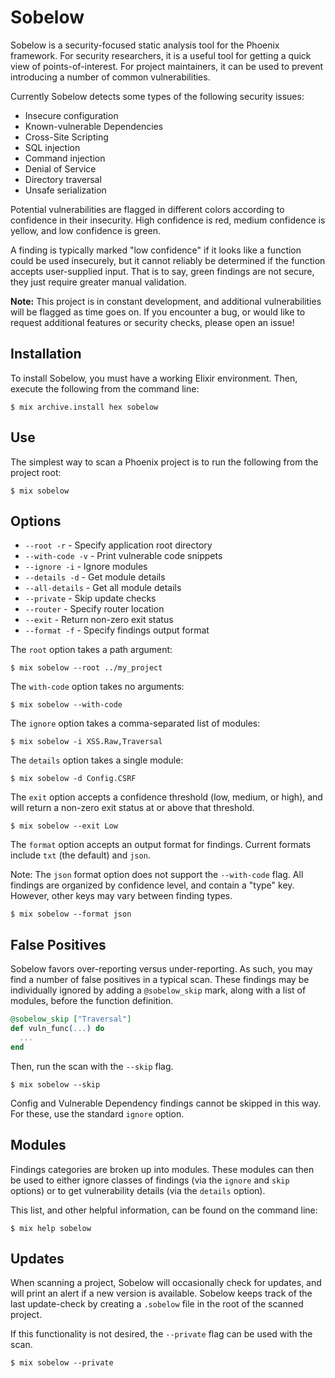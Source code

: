 # Sobelow

Sobelow is a security-focused static analysis tool for the 
Phoenix framework. For security researchers, it is a useful 
tool for getting a quick view of points-of-interest. For 
project maintainers, it can be used to prevent introducing a 
number of common vulnerabilities. 

Currently Sobelow detects some types of the following 
security issues: 

* Insecure configuration
* Known-vulnerable Dependencies
* Cross-Site Scripting
* SQL injection
* Command injection
* Denial of Service
* Directory traversal
* Unsafe serialization

Potential vulnerabilities are flagged in different colors 
according to confidence in their insecurity. High confidence is 
red, medium confidence is yellow, and low confidence is green.

A finding is typically marked "low confidence" if it looks 
like a function could be used insecurely, but it cannot 
reliably be determined if the function accepts user-supplied 
input. That is to say, green findings are not secure, they 
just require greater manual validation.

**Note:** This project is in constant development, and 
additional vulnerabilities will be flagged as time goes on. 
If you encounter a bug, or would like to request additional 
features or security checks, please open an issue!

## Installation

To install Sobelow, you must have a working Elixir environment. 
Then, execute the following from the command line: 

    $ mix archive.install hex sobelow
    
## Use

The simplest way to scan a Phoenix project is to run the 
following from the project root:

    $ mix sobelow

## Options

  * `--root -r` - Specify application root directory
  * `--with-code -v` - Print vulnerable code snippets
  * `--ignore -i` - Ignore modules
  * `--details -d` - Get module details
  * `--all-details` - Get all module details
  * `--private` - Skip update checks
  * `--router` - Specify router location
  * `--exit` - Return non-zero exit status
  * `--format -f` - Specify findings output format
  
The `root` option takes a path argument:

    $ mix sobelow --root ../my_project

The `with-code` option takes no arguments:

    $ mix sobelow --with-code
    
The `ignore` option takes a comma-separated list of modules:

    $ mix sobelow -i XSS.Raw,Traversal
    
The `details` option takes a single module:

    $ mix sobelow -d Config.CSRF
    
The `exit` option accepts a confidence threshold (low, medium, or high), 
and will return a non-zero exit status at or above that threshold.

    $ mix sobelow --exit Low
    
The `format` option accepts an output format for findings. Current formats 
include `txt` (the default) and `json`. 

Note: The `json` format option does not support the `--with-code` flag. 
All findings are organized by confidence level, and contain a "type" 
key. However, other keys may vary between finding types.

    $ mix sobelow --format json
    
## False Positives
Sobelow favors over-reporting versus under-reporting. As such, 
you may find a number of false positives in a typical scan. 
These findings may be individually ignored by adding a 
`@sobelow_skip` mark, along with a list of modules, before 
the function definition. 

```elixir
@sobelow_skip ["Traversal"]
def vuln_func(...) do
  ...
end
```

Then, run the scan with the `--skip` flag.

    $ mix sobelow --skip

Config and Vulnerable Dependency findings cannot be skipped in 
this way. For these, use the standard `ignore` option.

## Modules
Findings categories are broken up into modules. These modules 
can then be used to either ignore classes of findings (via the 
`ignore` and `skip` options) or to get vulnerability details (via the 
`details` option).
 
This list, and other helpful information, can be found on the 
command line:

    $ mix help sobelow

## Updates
When scanning a project, Sobelow will occasionally check for 
updates, and will print an alert if a new version is available. 
Sobelow keeps track of the last update-check by creating a 
`.sobelow` file in the root of the scanned project.

If this functionality is not desired, the `--private` flag can 
be used with the scan.

    $ mix sobelow --private
